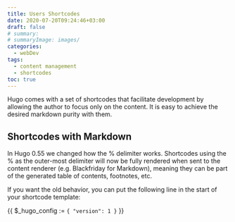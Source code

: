 ```yaml
---
title: Users Shortcodes
date: 2020-07-20T09:24:46+03:00
draft: false
# summary:
# summaryImage: images/
categories:
  - webDev
tags:
  - content management
  - shortcodes
toc: true
---
```


Hugo comes with a set of shortcodes that facilitate development by allowing the author to focus only on the content. It is easy to achieve the desired markdown purity with them.


## Shortcodes with Markdown

In Hugo 0.55 we changed how the % delimiter works. Shortcodes using the % as the outer-most delimiter will now be fully rendered when sent to the content renderer (e.g. Blackfriday for Markdown), meaning they can be part of the generated table of contents, footnotes, etc.

If you want the old behavior, you can put the following line in the start of your shortcode template:

{{ $_hugo_config := `{ "version": 1 }` }}
